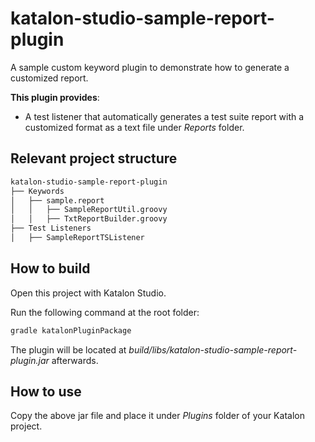 # katalon-studio-sample-report-plugin

A sample custom keyword plugin to demonstrate how to generate a customized report.

**This plugin provides**:
- A test listener that automatically generates a test suite report with a customized format as a text file under *Reports* folder.

## Relevant project structure
```bash
katalon-studio-sample-report-plugin
├── Keywords
│   ├── sample.report
│   │   ├── SampleReportUtil.groovy
│   │   ├── TxtReportBuilder.groovy
├── Test Listeners
│   ├── SampleReportTSListener
```

## How to build
Open this project with Katalon Studio.

Run the following command at the root folder:

```sh
gradle katalonPluginPackage
```

The plugin will be located at *build/libs/katalon-studio-sample-report-plugin.jar* afterwards.

## How to use 

Copy the above jar file and place it under *Plugins* folder of your Katalon project.
